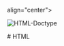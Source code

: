 <p> align="center"> 

  ![HTML-Doctype](https://github.com/kylewilliamsrr/HTML/assets/144828759/c63e6c31-1131-4bfa-b36c-a191f17ee5a8) 
</p>
# HTML
